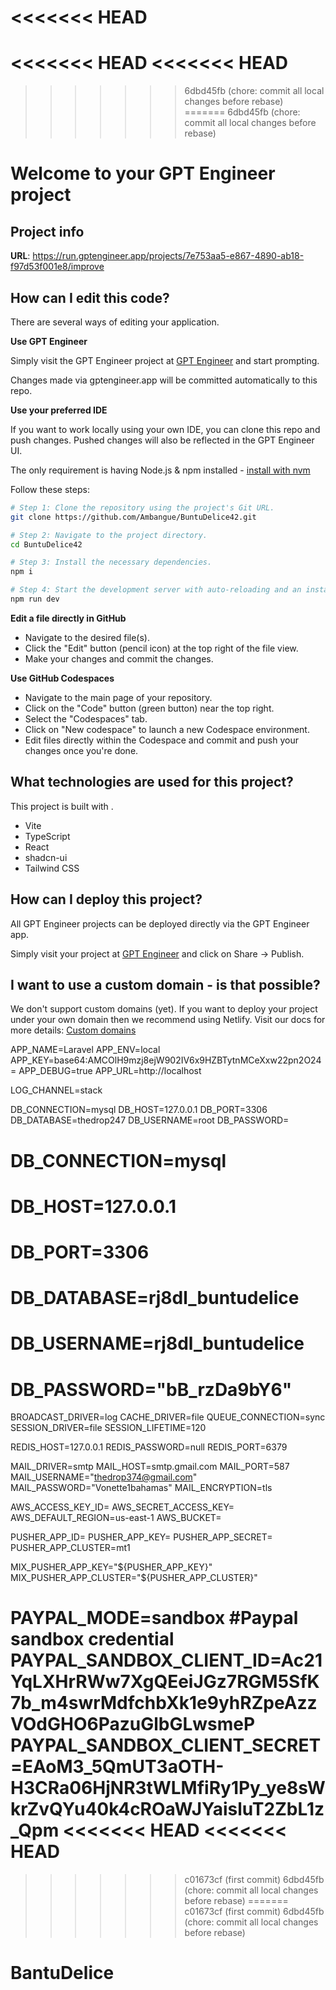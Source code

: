 <<<<<<< HEAD
=======
<<<<<<< HEAD
<<<<<<< HEAD
=======
>>>>>>> 6dbd45fb (chore: commit all local changes before rebase)
=======
>>>>>>> 6dbd45fb (chore: commit all local changes before rebase)
# Welcome to your GPT Engineer project

## Project info

**URL**: https://run.gptengineer.app/projects/7e753aa5-e867-4890-ab18-f97d53f001e8/improve

## How can I edit this code?

There are several ways of editing your application.

**Use GPT Engineer**

Simply visit the GPT Engineer project at [GPT Engineer](https://gptengineer.app/projects/7e753aa5-e867-4890-ab18-f97d53f001e8/improve) and start prompting.

Changes made via gptengineer.app will be committed automatically to this repo.

**Use your preferred IDE**

If you want to work locally using your own IDE, you can clone this repo and push changes. Pushed changes will also be reflected in the GPT Engineer UI.

The only requirement is having Node.js & npm installed - [install with nvm](https://github.com/nvm-sh/nvm#installing-and-updating)

Follow these steps:

```sh
# Step 1: Clone the repository using the project's Git URL.
git clone https://github.com/Ambangue/BuntuDelice42.git

# Step 2: Navigate to the project directory.
cd BuntuDelice42

# Step 3: Install the necessary dependencies.
npm i

# Step 4: Start the development server with auto-reloading and an instant preview.
npm run dev
```

**Edit a file directly in GitHub**

- Navigate to the desired file(s).
- Click the "Edit" button (pencil icon) at the top right of the file view.
- Make your changes and commit the changes.

**Use GitHub Codespaces**

- Navigate to the main page of your repository.
- Click on the "Code" button (green button) near the top right.
- Select the "Codespaces" tab.
- Click on "New codespace" to launch a new Codespace environment.
- Edit files directly within the Codespace and commit and push your changes once you're done.

## What technologies are used for this project?

This project is built with .

- Vite
- TypeScript
- React
- shadcn-ui
- Tailwind CSS

## How can I deploy this project?

All GPT Engineer projects can be deployed directly via the GPT Engineer app.

Simply visit your project at [GPT Engineer](https://gptengineer.app/projects/7e753aa5-e867-4890-ab18-f97d53f001e8/improve) and click on Share -> Publish.

## I want to use a custom domain - is that possible?

We don't support custom domains (yet). If you want to deploy your project under your own domain then we recommend using Netlify. Visit our docs for more details: [Custom domains](https://docs.gptengineer.app/tips-tricks/custom-domain/)

APP_NAME=Laravel
APP_ENV=local
APP_KEY=base64:AMCOlH9mzj8ejW902IV6x9HZBTytnMCeXxw22pn2O24=
APP_DEBUG=true
APP_URL=http://localhost

LOG_CHANNEL=stack

DB_CONNECTION=mysql
DB_HOST=127.0.0.1
DB_PORT=3306
DB_DATABASE=thedrop247
DB_USERNAME=root
DB_PASSWORD=

# DB_CONNECTION=mysql
# DB_HOST=127.0.0.1
# DB_PORT=3306
# DB_DATABASE=rj8dl_buntudelice
# DB_USERNAME=rj8dl_buntudelice
# DB_PASSWORD="bB_rzDa9bY6"

BROADCAST_DRIVER=log
CACHE_DRIVER=file
QUEUE_CONNECTION=sync
SESSION_DRIVER=file
SESSION_LIFETIME=120

REDIS_HOST=127.0.0.1
REDIS_PASSWORD=null
REDIS_PORT=6379

MAIL_DRIVER=smtp
MAIL_HOST=smtp.gmail.com
MAIL_PORT=587
MAIL_USERNAME="thedrop374@gmail.com"
MAIL_PASSWORD="Vonette1bahamas"
MAIL_ENCRYPTION=tls

AWS_ACCESS_KEY_ID=
AWS_SECRET_ACCESS_KEY=
AWS_DEFAULT_REGION=us-east-1
AWS_BUCKET=

PUSHER_APP_ID=
PUSHER_APP_KEY=
PUSHER_APP_SECRET=
PUSHER_APP_CLUSTER=mt1

MIX_PUSHER_APP_KEY="${PUSHER_APP_KEY}"
MIX_PUSHER_APP_CLUSTER="${PUSHER_APP_CLUSTER}"

PAYPAL_MODE=sandbox
#Paypal sandbox credential
PAYPAL_SANDBOX_CLIENT_ID=Ac21YqLXHrRWw7XgQEeiJGz7RGM5SfK7b_m4swrMdfchbXk1e9yhRZpeAzzVOdGHO6PazuGlbGLwsmeP
PAYPAL_SANDBOX_CLIENT_SECRET=EAoM3_5QmUT3aOTH-H3CRa06HjNR3tWLMfiRy1Py_ye8sWkrZvQYu40k4cROaWJYaisluT2ZbL1z_Qpm
<<<<<<< HEAD
<<<<<<< HEAD
=======
>>>>>>> c01673cf (first commit)
>>>>>>> 6dbd45fb (chore: commit all local changes before rebase)
=======
>>>>>>> c01673cf (first commit)
>>>>>>> 6dbd45fb (chore: commit all local changes before rebase)
# BantuDelice
